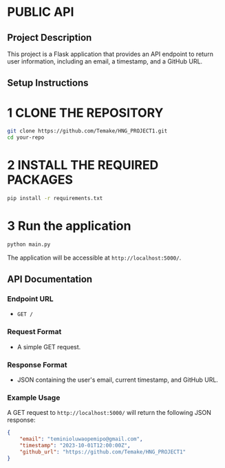 # PUBLIC API

## Project Description
This project is a Flask application that provides an API endpoint to return user information, including an email, a timestamp, and a GitHub URL.

## Setup Instructions
# 1 CLONE THE REPOSITORY
```bash
git clone https://github.com/Temake/HNG_PROJECT1.git
cd your-repo
```
# 2 INSTALL THE REQUIRED PACKAGES

```bash
pip install -r requirements.txt
```
# 3 Run the application
```bash
python main.py
```
The application will be accessible at `http://localhost:5000/`.

## API Documentation

### Endpoint URL
- `GET /`

### Request Format
- A simple GET request.

### Response Format
- JSON containing the user's email, current timestamp, and GitHub URL.

### Example Usage
A GET request to `http://localhost:5000/` will return the following JSON response:

```json
{
    "email": "teminioluwaopemipo@gmail.com",
    "timestamp": "2023-10-01T12:00:00Z",
    "github_url": "https://github.com/Temake/HNG_PROJECT1"
}
